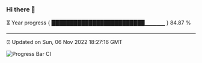 ### Hi there 👋

⏳ Year progress { █████████████████████████▁▁▁▁▁ } 84.87 %

---

⏰ Updated on Sun, 06 Nov 2022 18:27:16 GMT

![Progress Bar CI](https://github.com/ZhaoGui/ZhaoGui/workflows/Progress%20Bar%20CI/badge.svg)
